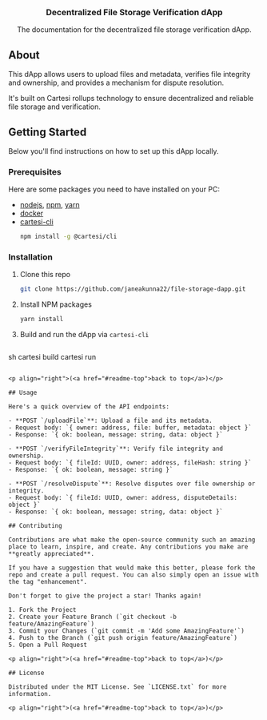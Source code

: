 <a id="readme-top"></a>
<!-- PROJECT LOGO -->
<br />
<div align="center">
  <h3 align="center">Decentralized File Storage Verification dApp</h3>

  <p align="center">
    The documentation for the decentralized file storage verification dApp.
  </p>
</div>

## About
<p>
    This dApp allows users to upload files and metadata, verifies file integrity and ownership, and provides a mechanism for dispute resolution.
</p>
<p> 
    It's built on Cartesi rollups technology to ensure decentralized and reliable file storage and verification.
</p>

## Getting Started

Below you'll find instructions on how to set up this dApp locally.

### Prerequisites

Here are some packages you need to have installed on your PC:

* [nodejs](https://nodejs.org/en), [npm](https://docs.npmjs.com/cli/v10/configuring-npm/install), [yarn](https://classic.yarnpkg.com/lang/en/docs/install/#debian-stable) 
* [docker](https://docs.docker.com/get-docker/)
* [cartesi-cli](https://docs.cartesi.io/cartesi-rollups/1.3/development/migration/#install-cartesi-cli)
  ```sh
  npm install -g @cartesi/cli
  ```

### Installation

1. Clone this repo
   ```sh
   git clone https://github.com/janeakunna22/file-storage-dapp.git
   ```
2. Install NPM packages
   ```sh
   yarn install
   ```
3. Build and run the dApp via `cartesi-cli`
   ```

sh
   cartesi build
   cartesi run
   ```

<p align="right">(<a href="#readme-top">back to top</a>)</p>

## Usage

Here's a quick overview of the API endpoints:

- **POST `/uploadFile`**: Upload a file and its metadata.
  - Request body: `{ owner: address, file: buffer, metadata: object }`
  - Response: `{ ok: boolean, message: string, data: object }`

- **POST `/verifyFileIntegrity`**: Verify file integrity and ownership.
  - Request body: `{ fileId: UUID, owner: address, fileHash: string }`
  - Response: `{ ok: boolean, message: string }`

- **POST `/resolveDispute`**: Resolve disputes over file ownership or integrity.
  - Request body: `{ fileId: UUID, owner: address, disputeDetails: object }`
  - Response: `{ ok: boolean, message: string, data: object }`

## Contributing

Contributions are what make the open-source community such an amazing place to learn, inspire, and create. Any contributions you make are **greatly appreciated**.

If you have a suggestion that would make this better, please fork the repo and create a pull request. You can also simply open an issue with the tag "enhancement".

Don't forget to give the project a star! Thanks again!

1. Fork the Project
2. Create your Feature Branch (`git checkout -b feature/AmazingFeature`)
3. Commit your Changes (`git commit -m 'Add some AmazingFeature'`)
4. Push to the Branch (`git push origin feature/AmazingFeature`)
5. Open a Pull Request

<p align="right">(<a href="#readme-top">back to top</a>)</p>

## License

Distributed under the MIT License. See `LICENSE.txt` for more information.

<p align="right">(<a href="#readme-top">back to top</a>)</p>